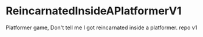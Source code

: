 # ReincarnatedInsideAPlatformerV1
Platformer game, Don't tell me I got reincarnated inside a platformer. repo v1
